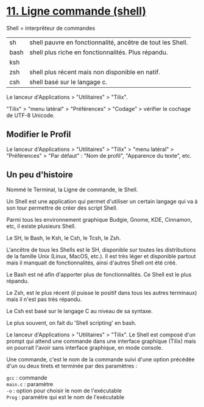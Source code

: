 # [11. Ligne commande (shell)](https://www.youtube.com/watch?v=DQeBbPsGoHY)

Shell = interprêteur de commandes  

|||
-|-
sh|shell pauvre en fonctionnalité, ancêtre de tout les Shell.
bash|shell plus riche en fonctionnalités. Plus répandu.
ksh|
zsh|shell plus récent mais non disponible en natif.
csh|shell basé sur le langage c.

Le lanceur d'Applications > "Utilitaires" > "Tilix".

"Tilix" > "menu latéral" > "Préférences" > "Codage" > vérifier le cochage de UTF-8 Unicode.

## Modifier le Profil

Le lanceur d'Applications > "Utilitaires" > "Tilix" > "menu latéral" > "Préférences" > "Par défaut" : "Nom de profil", "Apparence du texte", etc.

## Un peu d'histoire

Nommé le Terminal, la Ligne de commande, le Shell.

Un Shell est une application qui permet d'utiliser un certain langage qui va à son tour permettre de créer des script Shell.

Parmi tous les environnement graphique Budgie, Gnome, KDE, Cinnamon, etc, il existe plusieurs Shell.

Le SH, le Bash, le Ksh, le Csh, le Tcsh, le Zsh.

L'ancêtre de tous les Shells est le SH, disponible sur toutes les distributions de la famille Unix (Linux, MacOS, etc.). Il est très léger et disponible partout mais il manquait de fonctionnalités, ainsi d'autres Shell ont été créé.

Le Bash est né afin d'apporter plus de fonctionnalités. Ce Shell est le plus répandu. 

Le Zsh, est le plus récent (il puisse le positif dans tous les autres terminaux) mais il n'est pas très répandu.

Le Csh est basé sur le langage C au niveau de sa syntaxe.

Le plus souvent, on fait du 'Shell scripting' en bash.

Le lanceur d'Applications > "Utilitaires" > "Tilix". Le Shell est composé d'un prompt qui attend une commande dans une interface graphique (Tilix) mais on pourrait l'avoir sans interface graphique, en mode console.

Une commande, c'est le nom de la commande suivi d'une option précédée d'un ou deux tirets et terminée par des paramètres :

`gcc` : commande  
`main.c` : paramètre  
`-o` : option pour choisir le nom de l'exécutable  
`Prog` : paramètre qui est le nom de l'exécutable  